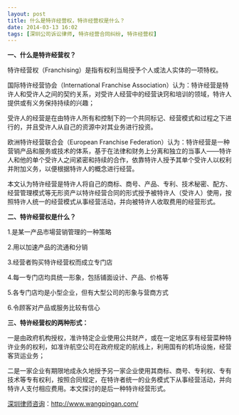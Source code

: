 ```yaml
---
layout: post
title: 什么是特许经营权，特许经营权是什么？
date: 2014-03-13 16:02
tags: [深圳公司诉讼律师, 特许经营合同纠纷, 特许经营权]
---
```

<strong>一、什么是特许经营权？</strong>

特许经营权（Franchising）是指有权利当局授予个人或法人实体的一项特权。

国际特许经营协会（International Franchise Association）认为：特许经营是特许人和受许人之间的契约关系，对受许人经营中的经营诀窍和培训的领域，特许人提供或有义务保持持续的兴趣；

受许人的经营是在由特许人所有和控制下的一个共同标记、经营模式和过程之下进行的，并且受许人从自己的资源中对其业务进行投资。

欧洲特许经营联合会（European Franchise Federation）认为：特许经营是一种营销产品和服务或技术的体系，基于在法律和财务上分离和独立的当事人——特许人和他的单个受许人之间紧密和持续的合作，依靠特许人授予其单个受许人以权利并附加义务，以便根据特许人的概念进行经营。

本文认为特许经营是特许人将自己的商标、商号、产品、专利、技术秘密、配方、经营管理模式等无形资产以特许经营合同的形式授予被特许人（受许人）使用，按照特许人统一的经营模式从事经营活动，并向被特许人收取费用的经营形式。

<strong>二、特许经营权是什么？</strong>

1.是某一产品市場营销管理的一种策略

2.用以加速产品的流通和分销

3.经营者购买特许经营权而成立专门店

4.每一专门店均具统一形象，包括铺面设计、产品、价格等

5.各专门店均是小型企业，但有大型公司的形象与营商方式

6.令顾客对产品或服务比较有信心

<strong>三、特许经营权的两种形式：</strong>

一是由政府机构授权，准许特定企业使用公共财产，或在一定地区享有经营菜种特许业务的权利，如准许航空公司在政府规定的航线上，利用国有的机场设施，经营客货运业务；

二是一家企业有期限地成永久地授予另一家企业使用其商标、商号、专利权、专有技术等专有权利，按照合同规定，在特许者统一的业务模式下从事经营活动，并向特许人支付相应费用。本文探讨的是后一种特许经营形式。

<a href="http://www.wangpingan.com/">深圳律师咨询</a>：<a href="http://www.wangpingan.com/">http://www.wangpingan.com/</a>


